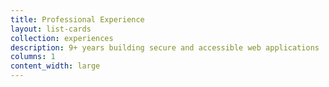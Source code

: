 ```yaml
---
title: Professional Experience
layout: list-cards
collection: experiences
description: 9+ years building secure and accessible web applications
columns: 1
content_width: large
---
```

